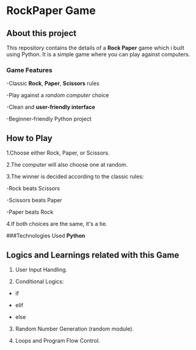 # RockPaper Game

## About this project

This repository contains the details of a **Rock Paper** game which i built using Python.
It is a simple game where you can play against computers.

### Game Features

-Classic **Rock**, **Paper**, **Scissors** rules

-Play against a *random computer* choice

-Clean and **user-friendly interface**

-Beginner-friendly Python project


## How to Play

1.Choose either Rock, Paper, or Scissors.

2.The computer will also choose one at random.

3.The winner is decided according to the classic rules:

  -Rock beats Scissors

  -Scissors beats Paper

  -Paper beats Rock

4.If both choices are the same, it's a tie.

###Technologies Used
 **Python**
 

## Logics and Learnings related with this Game

1. User Input Handling.

2. Conditional Logics:

 - if
 
 - elif
 
 - else
 
3. Random Number Generation (random module).

4. Loops and Program Flow Control.
 
 
 
